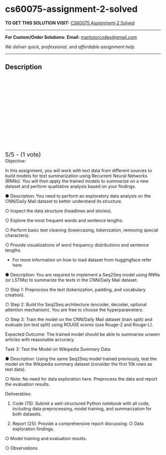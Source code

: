 # cs60075-assignment-2-solved
**TO GET THIS SOLUTION VISIT:** [CS60075 Assignment-2 Solved](https://mantutor.com/product/cs60075-assignment-2-solved/)


---

**For Custom/Order Solutions:** **Email:** mantutorcodes@gmail.com  

*We deliver quick, professional, and affordable assignment help.*

---

<h2>Description</h2>



<div class="kk-star-ratings kksr-auto kksr-align-center kksr-valign-top" data-payload="{&quot;align&quot;:&quot;center&quot;,&quot;id&quot;:&quot;114023&quot;,&quot;slug&quot;:&quot;default&quot;,&quot;valign&quot;:&quot;top&quot;,&quot;ignore&quot;:&quot;&quot;,&quot;reference&quot;:&quot;auto&quot;,&quot;class&quot;:&quot;&quot;,&quot;count&quot;:&quot;1&quot;,&quot;legendonly&quot;:&quot;&quot;,&quot;readonly&quot;:&quot;&quot;,&quot;score&quot;:&quot;5&quot;,&quot;starsonly&quot;:&quot;&quot;,&quot;best&quot;:&quot;5&quot;,&quot;gap&quot;:&quot;4&quot;,&quot;greet&quot;:&quot;Rate this product&quot;,&quot;legend&quot;:&quot;5\/5 - (1 vote)&quot;,&quot;size&quot;:&quot;24&quot;,&quot;title&quot;:&quot;CS60075  Assignment-2 Solved&quot;,&quot;width&quot;:&quot;138&quot;,&quot;_legend&quot;:&quot;{score}\/{best} - ({count} {votes})&quot;,&quot;font_factor&quot;:&quot;1.25&quot;}">

<div class="kksr-stars">

<div class="kksr-stars-inactive">
            <div class="kksr-star" data-star="1" style="padding-right: 4px">


<div class="kksr-icon" style="width: 24px; height: 24px;"></div>
        </div>
            <div class="kksr-star" data-star="2" style="padding-right: 4px">


<div class="kksr-icon" style="width: 24px; height: 24px;"></div>
        </div>
            <div class="kksr-star" data-star="3" style="padding-right: 4px">


<div class="kksr-icon" style="width: 24px; height: 24px;"></div>
        </div>
            <div class="kksr-star" data-star="4" style="padding-right: 4px">


<div class="kksr-icon" style="width: 24px; height: 24px;"></div>
        </div>
            <div class="kksr-star" data-star="5" style="padding-right: 4px">


<div class="kksr-icon" style="width: 24px; height: 24px;"></div>
        </div>
    </div>

<div class="kksr-stars-active" style="width: 138px;">
            <div class="kksr-star" style="padding-right: 4px">


<div class="kksr-icon" style="width: 24px; height: 24px;"></div>
        </div>
            <div class="kksr-star" style="padding-right: 4px">


<div class="kksr-icon" style="width: 24px; height: 24px;"></div>
        </div>
            <div class="kksr-star" style="padding-right: 4px">


<div class="kksr-icon" style="width: 24px; height: 24px;"></div>
        </div>
            <div class="kksr-star" style="padding-right: 4px">


<div class="kksr-icon" style="width: 24px; height: 24px;"></div>
        </div>
            <div class="kksr-star" style="padding-right: 4px">


<div class="kksr-icon" style="width: 24px; height: 24px;"></div>
        </div>
    </div>
</div>


<div class="kksr-legend" style="font-size: 19.2px;">
            5/5 - (1 vote)    </div>
    </div>
Objective:

In this assignment, you will work with text data from different sources to build models for text summarization using Recurrent Neural Networks (RNNs). You will then apply the trained models to summarize on a new dataset and perform qualitative analysis based on your findings.

● Description: You need to perform an exploratory data analysis on the CNN/Daily Mail dataset to better understand its structure.

○ Inspect the data structure (headlines and stories).

○ Explore the most frequent words and sentence lengths.

○ Perform basic text cleaning (lowercasing, tokenization, removing special characters).

○ Provide visualizations of word frequency distributions and sentence lengths.

* For more information on how to load dataset from huggingface refer here

● Description: You are required to implement a Seq2Seq model using RNNs (or LSTMs) to summarize the texts in the CNN/Daily Mail dataset.

○ Step 1: Preprocess the text (tokenization, padding, and vocabulary creation).

○ Step 2: Build the Seq2Seq architecture (encoder, decoder, optional attention mechanism). You are free to choose the hyperparameters.

○ Step 3: Train the model on the CNN/Daily Mail dataset (train split) and evaluate (on test split) using ROUGE scores (use Rouge-2 and Rouge-L).

Expected Outcome: The trained model should be able to summarize unseen articles with reasonable accuracy.

Task 3: Test the Model on Wikipedia Summary Data

● Description: Using the same Seq2Seq model trained previously, test the model on the Wikipedia summary dataset (consider the first 10k rows as test data).

○ Note: No need for data exploration here. Preprocess the data and report the evaluation results.

Deliverables:

1. Code (75): Submit a well-structured Python notebook with all code, including data preprocessing, model training, and summarization for both datasets.

2. Report (25): Provide a comprehensive report discussing: ○ Data exploration findings.

○ Model training and evaluation results.

○ Observations
